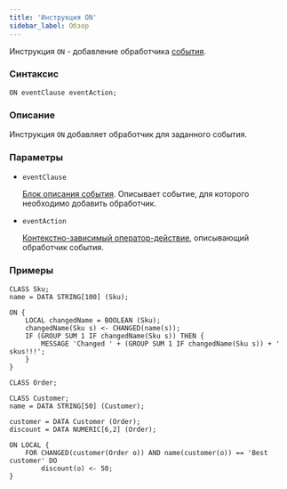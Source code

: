 ```yaml
---
title: 'Инструкция ON'
sidebar_label: Обзор
---
```


Инструкция `ON` - добавление обработчика [события](Events.md).

### Синтаксис 

    ON eventClause eventAction;

### Описание

Инструкция `ON` добавляет обработчик для заданного события. 

### Параметры

- `eventClause`

    [Блок описания события](Event_description_block.md). Описывает событие, для которого необходимо добавить обработчик.

- `eventAction`

    [Контекстно-зависимый оператор-действие](Action_operators.md#contextdependent), описывающий обработчик события.

### Примеры

```lsf
CLASS Sku;
name = DATA STRING[100] (Sku);

ON {
    LOCAL changedName = BOOLEAN (Sku);
    changedName(Sku s) <- CHANGED(name(s));
    IF (GROUP SUM 1 IF changedName(Sku s)) THEN {
        MESSAGE 'Changed ' + (GROUP SUM 1 IF changedName(Sku s)) + ' skus!!!';
    }
}

CLASS Order;

CLASS Customer;
name = DATA STRING[50] (Customer);

customer = DATA Customer (Order);
discount = DATA NUMERIC[6,2] (Order);

ON LOCAL {
    FOR CHANGED(customer(Order o)) AND name(customer(o)) == 'Best customer' DO
        discount(o) <- 50;
}
```

